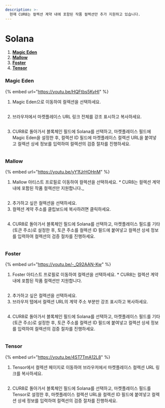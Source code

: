 ```yaml
---
description: >-
  현재 CUR8는 컬렉션 계약 내에 포함된 작품 컬렉션만 추가 지원하고 있습니다.
---
```


# Solana

1. [**Magic Eden**](solana.md#magic-eden)
2. [**Mallow**](solana.md#mallow)
3. [**Foster**](solana.md#foster)
4. [**Tensor**](solana.md#tensor)

### Magic Eden

{% embed url="https://youtu.be/HQFtbs5KyHI" %}

1. Magic Eden으로 이동하여 컬렉션을 선택하세요.

<figure><img src="../../.gitbook/assets/Screenshot 2024-08-30 at 07.27.41.png" alt=""><figcaption></figcaption></figure>

2. 브라우저에서 마켓플레이스 URL 링크 전체를 강조 표시하고 복사하세요.

<figure><img src="../../.gitbook/assets/Screenshot 2024-09-17 at 15.43.19.png" alt=""><figcaption></figcaption></figure>

3. CUR8로 돌아가서 블록체인 필드에 Solana를 선택하고, 마켓플레이스 필드에 Magic Eden을 설정한 후, 컬렉션 ID 필드에 마켓플레이스 컬렉션 URL을 붙여넣고 컬렉션 상세 정보를 입력하여 컬렉션의 검증 절차를 진행하세요.

<figure><img src="../../.gitbook/assets/Screenshot 2025-01-31 at 11.14.48.png" alt=""><figcaption></figcaption></figure>

### Mallow

{% embed url="https://youtu.be/yY1fJrHOHnM" %}

1. Mallow 아티스트 프로필로 이동하여 컬렉션을 선택하세요. _\*_ CUR8는 컬렉션 계약 내에 포함된 작품 컬렉션만 지원합니다._

<figure><img src="../../.gitbook/assets/Screenshot 2024-09-17 at 15.11.53.png" alt=""><figcaption></figcaption></figure>

2. 추가하고 싶은 컬렉션을 선택하세요.
3. 컬렉션 계약 주소를 클립보드에 복사하려면 클릭하세요.

<figure><img src="../../.gitbook/assets/Screenshot 2024-09-17 at 15.13.37.png" alt=""><figcaption></figcaption></figure>

4. CUR8로 돌아가서 블록체인 필드에 Solana를 선택하고, 마켓플레이스 필드를 기타(토큰 주소)로 설정한 후, 토큰 주소를 컬렉션 ID 필드에 붙여넣고 컬렉션 상세 정보를 입력하여 컬렉션의 검증 절차를 진행하세요.

<figure><img src="../../.gitbook/assets/Screenshot 2025-01-31 at 11.17.25.png" alt=""><figcaption></figcaption></figure>

### Foster

{% embed url="https://youtu.be/-_Q92AAN-Kw" %}

1. Foster 아티스트 프로필로 이동하여 컬렉션을 선택하세요. \* CUR8는 컬렉션 계약 내에 포함된 작품 컬렉션만 지원합니다.

<figure><img src="../../.gitbook/assets/Screenshot 2024-09-17 at 15.25.46.png" alt=""><figcaption></figcaption></figure>

2. 추가하고 싶은 컬렉션을 선택하세요.
3. 브라우저 탭에서 컬렉션 URL의 계약 주소 부분만 강조 표시하고 복사하세요.

<figure><img src="../../.gitbook/assets/Screenshot 2024-09-17 at 15.27.35.png" alt=""><figcaption></figcaption></figure>

4. CUR8로 돌아가서 블록체인 필드에 Solana를 선택하고, 마켓플레이스 필드를 기타(토큰 주소)로 설정한 후, 토큰 주소를 컬렉션 ID 필드에 붙여넣고 컬렉션 상세 정보를 입력하여 컬렉션의 검증 절차를 진행하세요.

<figure><img src="../../.gitbook/assets/Screenshot 2025-01-31 at 11.17.25.png" alt=""><figcaption></figcaption></figure>

### Tensor

{% embed url="https://youtu.be/4ST7TmA12L8" %}

1. Tensor에서 컬렉션 페이지로 이동하여 브라우저에서 마켓플레이스 컬렉션 URL 링크를 복사하세요.

<figure><img src="../../.gitbook/assets/Screenshot 2024-09-19 at 15.50.41.png" alt=""><figcaption></figcaption></figure>

2. CUR8로 돌아가서 블록체인 필드에 Solana를 선택하고, 마켓플레이스 필드를 Tensor로 설정한 후, 마켓플레이스 컬렉션 URL을 컬렉션 ID 필드에 붙여넣고 컬렉션 상세 정보를 입력하여 컬렉션의 검증 절차를 진행하세요.

<figure><img src="../../.gitbook/assets/Screenshot 2025-01-31 at 11.20.42.png" alt=""><figcaption></figcaption></figure>